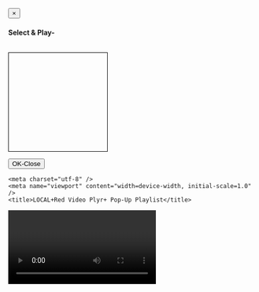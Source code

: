 
<!DOCTYPE html>
<html lang="en">
  <head>
    <meta charset="utf-8" />
    <meta name="viewport" content="width=device-width, initial-scale=1.0" />
    <title>LOCAL+Red Video Plyr+ Pop-Up Playlist</title>
  <link rel="stylesheet" href="https://maxcdn.bootstrapcdn.com/bootstrap/3.4.1/css/bootstrap.min.css">
  <script src="https://ajax.googleapis.com/ajax/libs/jquery/3.5.1/jquery.min.js"></script>
  <script src="https://maxcdn.bootstrapcdn.com/bootstrap/3.4.1/js/bootstrap.min.js"></script>
</head>
<body>
<div class="container">
  <!-- Modal -->
  <div class="modal fade" id="myModal" role="dialog">
    <div class="modal-dialog modal-lg">
      <div class="modal-content">
        <div class="modal-header">
          <button type="button" class="close" data-dismiss="modal">&times;</button>
          <h4 class="modal-title">Select & Play-</h4>
        </div>
        <div class="modal-body">
       <ul class="nav-links"></ul>
        </div>
        <div class="modal-footer">
          <button type="button" class="btn btn-default" data-dismiss="modal">OK-Close</button>
        </div>
      </div>
    </div>
  </div>
</div>

</body>
</html>

<!DOCTYPE html>
<html lang="en">
  <head>
  
    <meta charset="utf-8" />
    <meta name="viewport" content="width=device-width, initial-scale=1.0" />
    <title>LOCAL+Red Video Plyr+ Pop-Up Playlist</title>
   <link rel="stylesheet" href="https://cdn.plyr.io/3.6.8/plyr.css" />
   <link rel="stylesheet" href="https://cdn.plyr.io/3.6.2/demo.css" />
   </head>
   <body>
<style>
  ul{
  display:inline-block;
  border:1px solid black;
  padding:100px;
  margin:4px, 4px; 
  
  padding:2px; 
  
  background-color: #00CCFF;
  
  width: 100%; 
  
  height: 200px; 
  
  overflow-x: hidden; 
  
  overflow-y: auto; 
  
  text-align:justify; 
  }
  
  li{
  margin-top: 10px;
  border:1px solid white;
  background:skyblue;
  float: up;
  cursor: pointer;
  scroll-behavior: auto;
  }
  
  li:hover {
  cursor: pointer; 
  background-color: #35FFFF;
  scroll: auto;
  }
  
  li:module {
  scroll-behavior: [ auto ];
  }
  
  li:first-child {
  margin-top:0;
  }
  
  li:hover {
  box-sizing: border-box;
  width: 100%;
  padding: 8px;
  border-top: 0px;
  border-left: 0px;
  border-right: 0px;
  letter-spacing: 1%;
  border:2px solid black;
  color: black;
  }
  
  * {
  margin: 0px;
  padding: 0px;
  box-sizing: border-box;
  }
  
  body {
  background-color: none;
  width: 100%;
  hight: 100%;
  display:inline-block;
  margin:4px, 4px; 
  padding: 0%; 
  }
  
  .nav-links {
  display: ;
  justify-content: space-between;
  width: 100%;     
  }
  
  .nav-links li {
  list-style: none;
  }
  
  .nav-links {
  text-decoration: none;
  font-family: Poppins;
  color: ;
  letter-spacing: 0px;
  font-weight: bold;
  font-size: auto;
  margin: -11px;
  }
  
  </style>
<style>
</style>
<video controls crossorigin playsinline
     data-poster="https://cdn.plyr.io/static/demo/View_From_A_Blue_Moon_Trailer-HD.jpg" class="vid1" id="player"
     
<video controls PictureInPicture width="100%" height="100%" preload="metadata" controlslist="download" autoplay></video>
<input type="file" multiple>
<a class='fadeout' href="#">Open Files</a>
<!-- Trigger the modal with a button -->
  <button type="button" class="btn btn-info btn-lg" data-toggle="modal" data-target="#myModal">Open Video Playlist</button>
<script>
	// get DOM elements
	const video = document.querySelector('video');
	const filesInput = document.querySelector('input[type=file]');
	const speedInput = document.querySelector('input[type=text]');
	const filesButton = document.querySelector('a');
	const playlist = document.querySelector('ul');

	// redirect filesButton click to hidden filesInput
	filesButton.addEventListener('click', e => {
		filesInput.click();
		e.preventDefault();
		return false;
	});

	filesInput.addEventListener('change', function (e) {
		

		// go through all selected files
		for (const file of Array.from(this.files)) {

			// create list item and object url for the video file
			const listItem = document.createElement('li');
			listItem.objUrl = URL.createObjectURL(file);
			listItem.textContent = file.name;

			// give list item a click event listener for the corresponding video
			listItem.addEventListener('click', function (e) {
				this.classList.add('played');
				video.src = this.objUrl;
				video.playbackRate = Number(speedInput.value);
			});

			// append li to the list
			playlist.appendChild(listItem);
            
		};

		// show the playlist for a moment
		playlist.classList.add('fadeout');
	}, false /* don't capture */);

	// remove playlist fadeout after the animation ends, so it can be retriggered
	playlist.addEventListener('animationend', e => {
		playlist.classList.remove('fadeout');
	});
 
	// handle changes to speed input
	speedInput.addEventListener('change', e => {
		video.playbackRate = Number(speedInput.value);
		// write actual playback rate value back to input
		speedInput.value = Number(video.playbackRate);
	});

	// add keyboard shortcuts for pause (space) and 5 sec jump (left/right arrow)
	document.addEventListener('keydown', e => {
		// console.log(e.keyCode);
		switch (e.keyCode) {
			case 32: // space
				video.paused ? video.play() : video.pause();
				break;
			case 37: // left arrow
				video.currentTime += -5;
				break;
			case 39: // right arrow
				video.currentTime += 5;
				break;
		}
	});
</script>
<script src="https://cdn.plyr.io/3.6.8/plyr.js"></script>
<script src="https://cdn.plyr.io/3.6.2/demo.js" crossorigin="anonymous"></script>
<script>
Notification.requestPermission().then(function(getperm) 

{ 

	console.log('Perm granted', getperm) 

});
</script>
<script>
  var controls =
[
    'play-large', // The large play button in the center
   'restart', // Restart playback
   'duration', // The full duration of the media
   'rewind', // Rewind by the seek time (default 10 seconds)
    'play', // Play/pause playback
    'fast-forward', // Fast forward by the seek time (default 10 seconds)
    'progress', // The progress bar and scrubber for playback and buffering
    'current-time', // The current time of playback
    'mute', // Toggle mute
    'volume', // Volume control
    //'captions', // Toggle captions
    'settings', // Settings menu
    'pip', // Picture-in-picture (currently Safari only)
    'airplay', // Airplay (currently Safari only)
    'download', // Show a download button with a link to either the current source or a custom URL you specify in your options
    'fullscreen'// Toggle fullscreen
];

  const player = new Plyr('.vid1',{controls});
</script>

<style>
  :root {
  --plyr-color-main: red;
    --plyr-video-control-color  :white;
}

</style>
</body>
</html>
